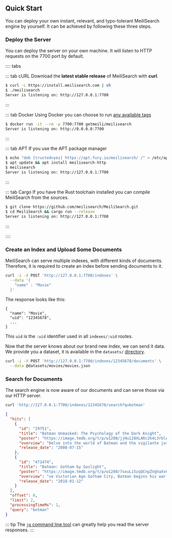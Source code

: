 ## Quick Start

You can deploy your own instant, relevant, and typo-tolerant MeiliSearch engine by yourself.
It can be achieved by following these three steps.

### Deploy the Server

You can deploy the server on your own machine. It will listen to HTTP requests on the 7700 port by default.

:::: tabs

::: tab cURL
Download the **latest stable release** of MeiliSearch with **curl**.
```bash
$ curl -L https://install.meilisearch.com | sh
$ ./meilisearch
Server is listening on: http://127.0.0.1:7700
```
:::

::: tab Docker
Using Docker you can choose to run [any available tags](https://hub.docker.com/r/getmeili/meilisearch/tags)
```bash
$ docker run -it --rm -p 7700:7700 getmeili/meilisearch
Server is listening on: http://0.0.0.0:7700
```
:::

::: tab APT
If you use the APT package manager
```bash
$ echo "deb [trusted=yes] https://apt.fury.io/meilisearch/ /" > /etc/apt/sources.list.d/fury.list
$ apt update && apt install meilisearch-http
$ meilisearch
Server is listening on: http://127.0.0.1:7700
```
:::

::: tab Cargo
If you have the Rust toolchain installed you can compile MeiliSearch from the sources.
```bash
$ git clone https://github.com/meilisearch/MeiliSearch.git
$ cd MeiliSearch && cargo run --release
Server is listening on: http://127.0.0.1:7700
```
:::

::::

### Create an Index and Upload Some Documents

MeiliSearch can serve multiple indexes, with different kinds of documents. Therefore, it is required to create an index before sending documents to it.

```bash
curl -i -X POST 'http://127.0.0.1:7700/indexes' \
  --data '{
    "name" : "Movie"
  }'
```

The response looks like this:

```
{
  "name": "Movie",
  "uid": "12345678",
  ...
}
```

This `uid` is the `:uid` identifier used in all `indexes/:uid` routes.

Now that the server knows about our brand new index, we can send it data.
We provide you a dataset, it is available in the `datasets/` [directory](https://github.com/meilisearch/MeiliSearch/tree/master/datasets).

```bash
curl -i -X POST 'http://127.0.0.1:7700/indexes/12345678/documents' \
  --data @datasets/movies/movies.json
```

### Search for Documents

The search engine is now aware of our documents and can serve those via our HTTP server.

```bash
curl 'http://127.0.0.1:7700/indexes/12345678/search?q=botman'
```

```json
{
  "hits": [
    {
      "id": "29751",
      "title": "Batman Unmasked: The Psychology of the Dark Knight",
      "poster": "https://image.tmdb.org/t/p/w1280/jjHu128XLARc2k4cJrblAvZe0HE.jpg",
      "overview": "Delve into the world of Batman and the vigilante justice tha",
      "release_date": "2008-07-15"
    },
    {
      "id": "471474",
      "title": "Batman: Gotham by Gaslight",
      "poster": "https://image.tmdb.org/t/p/w1280/7souLi5zqQCnpZVghaXv0Wowi0y.jpg",
      "overview": "ve Victorian Age Gotham City, Batman begins his war on crime",
      "release_date": "2018-01-12"
    }
  ],
  "offset": 0,
  "limit": 2,
  "processingTimeMs": 1,
  "query": "botman"
}
```

::: tip
The [`jq` command line tool](https://stedolan.github.io/jq/) can greatly help you read the server responses.
:::
